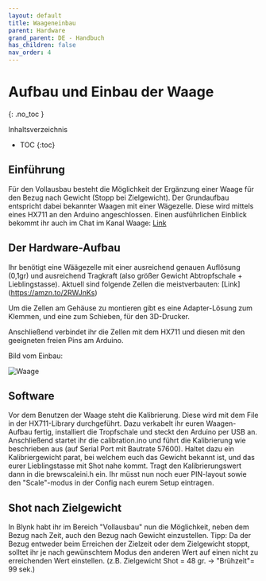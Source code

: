 ```yaml
---
layout: default
title: Waageneinbau
parent: Hardware
grand_parent: DE - Handbuch
has_children: false
nav_order: 4
---
```


# Aufbau und Einbau der Waage
{: .no_toc }

Inhaltsverzeichnis

* TOC
{:toc}

## Einführung

Für den Vollausbau besteht die Möglichkeit der Ergänzung einer Waage für den Bezug nach Gewicht (Stopp bei Zielgewicht).
Der Grundaufbau entspricht dabei bekannter Waagen mit einer Wägezelle. Diese wird mittels eines HX711 an den Arduino angeschlossen.
Einen ausführlichen Einblick bekommt ihr auch im Chat im Kanal Waage: [Link](https://chat.rancilio-pid.de/ranciliopid/channels/projekt-waage)

## Der Hardware-Aufbau

Ihr benötigt eine Wäägezelle mit einer ausreichend genauen Auflösung (0,1gr) und ausreichend Tragkraft (also größer Gewicht Abtropfschale + Lieblingstasse).
Aktuell sind folgende Zellen die meistverbauten: [Link] (https://amzn.to/2RWJnKs)

Um die Zellen am Gehäuse zu montieren gibt es eine Adapter-Lösung zum Klemmen, und eine zum Schieben, für den 3D-Drucker. 

Anschließend verbindet ihr die Zellen mit dem HX711 und diesen mit den geeigneten freien Pins am Arduino.

Bild vom Einbau:

![Waage](../../img/IMG_20210404_133048.jpg)

## Software

Vor dem Benutzen der Waage steht die Kalibrierung. Diese wird mit dem File in der HX711-Library durchgeführt. Dazu verkabelt ihr euren Waagen-Aufbau fertig, installiert die Tropfschale und steckt den Arduino per USB an.
Anschließend startet ihr die calibration.ino und führt die Kalibrierung wie beschrieben aus (auf Serial Port mit Bautrate 57600). Haltet dazu ein Kalibriergewicht parat, bei welchem euch das Gewicht bekannt ist, und das eurer Lieblingstasse mit Shot nahe kommt.
Tragt den Kalibrierungswert dann in die brewscaleini.h ein.
Ihr müsst nun noch euer PIN-layout sowie den "Scale"-modus in der Config nach eurem Setup eintragen.

## Shot nach Zielgewicht

In Blynk habt ihr im Bereich "Vollausbau" nun die Möglichkeit, neben dem Bezug nach Zeit, auch den Bezug nach Gewicht einzustellen.
Tipp: Da der Bezug entweder beim Erreichen der Zielzeit oder dem Zielgewicht stoppt, solltet ihr je nach gewünschtem Modus den anderen Wert auf einen nicht zu erreichenden Wert einstellen.
(z.B. Zielgewicht Shot = 48 gr. -> "Brühzeit"= 99 sek.)

